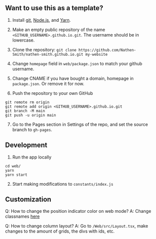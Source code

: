 ## Want to use this as a template?

1. Install <a href="https://git-scm.com/">git</a>, <a href="https://nodejs.org/en/">Node.js</a>, and <a href="https://classic.yarnpkg.com/en/docs/install/#windows-stable">Yarn</a>. 

2. Make an empty public repository of the name `<GITHUB_USERNAME>.github.io.git`. The username should be in lowercase.
3. Clone the repository: ```git clone https://github.com/Nathen-Smith/nathen-smith.github.io.git my-website```
4. Change ```homepage``` field in ```web/package.json``` to match your github username.

5. Change CNAME if you have bought a domain, homepage in `package.json`. Or remove it for now.

6. Push the repository to your own GitHub
```
git remote rm origin
git remote add origin <GITHUB_USERNAME>.github.io.git
git branch -M main
git push -u origin main
```
7. Go to the Pages section in Settings of the repo, and set the source branch to ```gh-pages```.

## Development

1. Run the app locally
```
cd web/
yarn
yarn start
```

2. Start making modifications to `constants/index.js`

## Customization

Q: How to change the position indicator color on web mode?
A: Change classnames <a href="https://github.com/Nathen-Smith/nathen-smith.github.io/blob/46f2304c6e79b5074a0fa9df43fdb72aff933383/web/src/App.jsx#L142-L146">here</a>

Q: How to change column layout?
A: Go to ```/Web/src/Layout.tsx```, make changes to the amount of grids, the divs with ids, etc.

